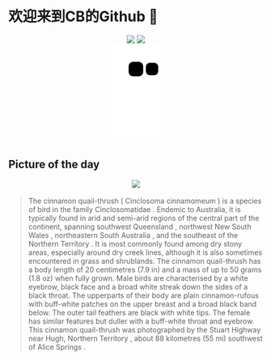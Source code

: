 
# 欢迎来到CB的Github 👋

<div align="center">
  <img height="137px" src="https://github-readme-stats.vercel.app/api?username=SuperCB&show_icons=true&theme=radical" />
  <img height="137px" src="https://github-readme-stats.vercel.app/api/top-langs/?username=SuperCB&hide_title=true&hide_border=true&layout=compact&langs_count=6&text_color=000&icon_color=fff" />
</div>


<div align="center">
    <img src="./contribution-snake/github-contribution-grid-snake.svg" />
</div>



## Picture of the day
<div align="center">
  <img width=400px src="https://upload.wikimedia.org/wikipedia/commons/thumb/9/95/Cinnamon_Quail-thrush_0A2A9195.jpg/750px-Cinnamon_Quail-thrush_0A2A9195.jpg" />
</div>

>The  cinnamon quail-thrush  ( Cinclosoma cinnamomeum ) is a species of bird in the family  Cinclosomatidae .  Endemic  to Australia, it is typically found in arid and semi-arid regions of the central part of the continent, spanning southwest  Queensland , northwest  New South Wales , northeastern  South Australia , and the southeast of the  Northern Territory . It is most commonly found among dry stony areas, especially around dry creek lines, although it is also sometimes encountered in grass and shrublands. The cinnamon quail-thrush has a body length of 20 centimetres (7.9 in) and a mass of up to 50 grams (1.8 oz) when fully grown. Male birds are characterised by a white eyebrow, black face and a broad white streak down the sides of a black throat. The upperparts of their body are plain cinnamon-rufous with buff-white patches on the upper breast and a broad black band below. The outer tail feathers are black with white tips. The female has similar features but duller with a buff-white throat and eyebrow. This cinnamon quail-thrush was photographed by the  Stuart Highway  near  Hugh, Northern Territory , about 88 kilometres (55 mi) southwest of  Alice Springs .


